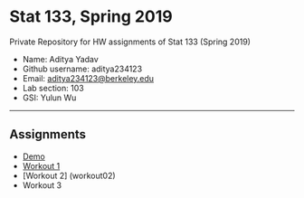 # Stat 133, Spring 2019

Private Repository for HW assignments of Stat 133 (Spring 2019)

- Name: Aditya Yadav
- Github username: aditya234123
- Email: aditya234123@berkeley.edu 
- Lab section: 103
- GSI: Yulun Wu

-----

## Assignments

- [Demo](demo)
- [Workout 1](workout1)
- [Workout 2] (workout02)
- Workout 3


